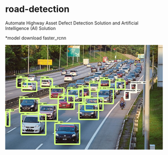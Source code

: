 # road-detection
Automate Highway Asset Defect Detection Solution and Artificial Intelligence (AI) Solution


*model download faster_rcnn

![GitHub Logo](/test1.jpg)
